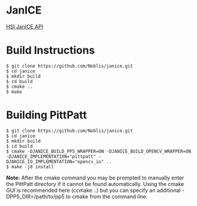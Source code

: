 JanICE
=====

[HSI JanICE API](http://noblis.github.io/janice/)

# Build Instructions

    $ git clone https://github.com/Noblis/janice.git
    $ cd janice
    $ mkdir build
    $ cd build
    $ cmake ..
    $ make

# Building PittPatt

    $ git clone https://github.com/Noblis/janice.git
    $ cd janice
    $ mkdir build
    $ cd build
    $ cmake -DJANICE_BUILD_PP5_WRAPPER=ON -DJANICE_BUILD_OPENCV_WRAPPER=ON -DJANICE_IMPLEMENTATION="pittpatt" -DJANICE_IO_IMPLEMENTATION="opencv_io" ..
    $ make -j8 install

**Note:** After the cmake command you may be prompted to manually enter the PittPatt directory if it cannot be found automatically. Using the cmake GUI is recommended here (ccmake ..) but you can specify an additional -DPP5_DIR=/path/to/pp5 to cmake from the command line. 
